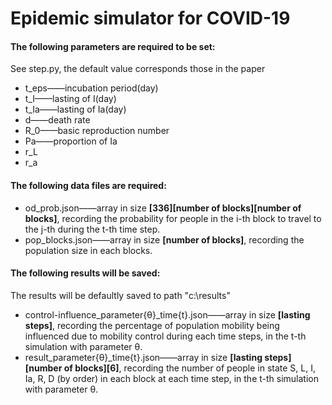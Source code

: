 #  Epidemic simulator for COVID-19

#### The following parameters are required to be set:

See step.py, the default value corresponds those in the paper

- t_eps——incubation period(day)
- t_I——lasting of I(day)
- t_Ia——lasting of Ia(day)
- d——death rate
- R_0——basic reproduction number
- Pa——proportion of Ia
- r_L
- r_a

####  The following data files are required:

- od_prob.json——array in size **[336]\[number of blocks]\[number of blocks]**, recording the probability for people in the i-th block to travel to the j-th during the t-th time step.
- pop_blocks.json——array in size **[number of blocks]**, recording the population size in each blocks.

#### The following results will be saved:

The results will be defaultly saved to path "c:\results"

- control-influence_parameter{θ}_time{t}.json——array in size **[lasting steps]**, recording the percentage of population mobility being influenced due to mobility control during each time steps, in the t-th simulation with parameter θ.
- result_parameter{θ}_time{t}.json——array in size **[lasting steps]\[number of blocks]\[6]**, recording the number of people in state S, L, I, Ia, R, D (by order) in each block at each time step, in the t-th simulation with parameter θ.
